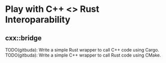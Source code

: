 # Play with C++ <> Rust Interoparability

## cxx::bridge

TODO(gitbuda): Write a simple Rust wrapper to call C++ code using Cargo.
TODO(gitbuda): Write a simple C++ wrapper to call Rust code using CMake.
